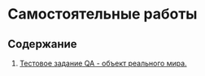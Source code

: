 # Самостоятельные работы

## Содержание

1. [Тестовое задание QA - объект реального мира.](/independent/1/README.md)